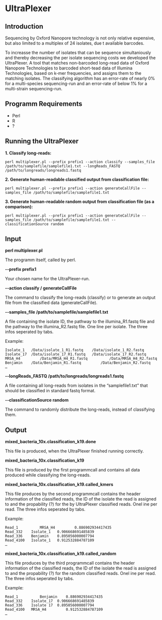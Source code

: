 # UltraPlexer


## Introduction
Sequencing by Oxford Nanopore technology is not only relative expensive, but also limited to a multiplex of 24 isolates, due t available barcodes.

To increasse the number of isolates that can be sequence simultaniously and thereby decreasing the per isolate sequencing costs we developed the UltraPlexer. A tool that matches non-barcoded long-read data of Oxford Nanopore Technologies to barcoded short-tead data of Illumina Technologies, based on k-mer frequencies, and assigns them to the matching isolates. The classifying algorithm has an error-rate of nearly 0% for a multi-species sequencing-run and an error-rate of below 1% for a multi-strain sequencing-run.


## Programm Requirements

- Perl
- R
- ?


## Running the UltraPlexer

**1. Classify long-reads:**
```
perl multiplexer.pl --prefix prefix1 --action classify --samples_file /path/to/samplefile/samplefile1.txt --longReads_FASTQ /path/to/longreads/longreads1.fastq
```
**2. Generate human-readable classified output from classification file:**
```
perl multiplexer.pl --prefix prefix1 --action generateCallFile --samples_file /path/to/samplefile/samplefile1.txt
```
**3. Generate human-readable random output from classification file (as a comparison):**
```
perl multiplexer.pl --prefix prefix1 --action generateCallFile --samples_file /path/to/samplefile/samplefile1.txt --classificationSource random
```


## Input

**perl multiplexer.pl**

The programm itself, called by perl.

**--prefix prefix1**

Your chosen name for the UltraPlexer-run.

**--action classify / generateCallFile**

The command to classify the long-reads (classify) or to generate an output file from the classified data (generateCallFile).

**--samples_file /path/to/samplefile/samplefile1.txt**

A file containing the isolate ID, the pathway to the illumina_R1.fastq file and the pathway to the illumina_R2.fastq file. One line per isolate. The three infos seperated by tabs.

Example:
```
Isolate_1	/Data/isolate_1_R1.fastq	/Data/isolate_1_R2.fastq
Isolate_17	/Data/isolate_17_R1.fastq	/Data/isolate_17_R2.fastq
MRSA_H4	        /Data/MRSA_H4_R1.fastq          /Data/MRSA_H4_R2.fastq
Benjamin	/Data/Benjamin_R1.fastq	        /Data/Benjamin_R2.fastq
…
```

**--longReads_FASTQ /path/to/longreads/longreads1.fastq**

A file containing all long-reads from isolates in the “samplefile1.txt” that should be classified in standard fastq format.

**--classificationSource random**

The command to randomly distribute the long-reads, instead of classifying them.


## Output

**mixed_bacteria_10x.classification_k19.done**

This file is produced, when the UltraPlexer finished running correctly.

**mixed_bacteria_10x.classification_k19**

This file is produced by the first programmcall and contains all data produced while classifying the long-reads.

**mixed_bacteria_10x.classification_k19.called_kmers**

This file produces by the second programmcall contains the header information of the classified reads, the ID of the isolate the read is assigned to and the propability (?) for the by UltraPlexer classified reads. Onel ine per read. The three infos seperated by tabs.

Example: 
```
Read_1	        MRSA_H4         0.886902934417435
Read_332	Isolate_1	0.906668691485839
Read_336	Benjamin	0.895056000007794
Read_4100	Isolate_1	0.912532884787109
…
```

**mixed_bacteria_10x.classification_k19.called_random**

This file produces by the third programmcall contains the header information of the classified reads, the ID of the isolate the read is assigned to and the propability (?) for the random classified reads. Onel ine per read. The three infos seperated by tabs.

Example: 
```
Read_1          Benjamin	0.886902934417435
Read_332	Isolate_17	0.906668691485839
Read_336	Isolate 17 	0.895056000007794
Read_4100	MRSA_H4         0.912532884787109
…
```
